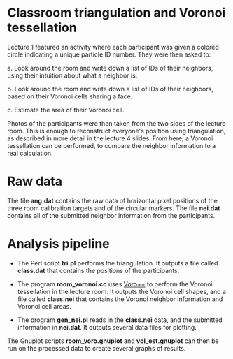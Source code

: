 # Classroom triangulation and Voronoi tessellation
Lecture 1 featured an activity where each participant was given a colored
circle indicating a unique particle ID number. They were then asked to:

a. Look around the room and write down a list of IDs of their neighbors, using
    their intuition about what a neighbor is.

b. Look around the room and write down a list of IDs of their neighbors,
    based on their Voronoi cells sharing a face.

c. Estimate the area of their Voronoi cell.

Photos of the participants were then taken from the two sides of the lecture
room. This is enough to reconstruct everyone's position using triangulation, as
described in more detail in the lecture 4 slides. From here, a Voronoi
tessellation can be performed, to compare the neighbor information to a real
calculation.

# Raw data
The file **ang.dat** contains the raw data of horizontal pixel positions of the
three room calibration targets and of the circular markers. The file **nei.dat**
contains all of the submitted neighbor information from the participants.

# Analysis pipeline
- The Perl script **tri.pl** performs the triangulation. It outputs a file
  called **class.dat** that contains the positions of the participants.

- The program **room_voronoi.cc** uses [Voro++](https://math.lbl.gov/voro++) to
  perform the Voronoi tessellation in the lecture room. It outputs the Voronoi
  cell shapes, and a file called **class.nei** that contains the Voronoi
  neighbor information and Voronoi cell areas.

- The program **gen_nei.pl** reads in the **class.nei** data, and the submitted
  information in **nei.dat**. It outputs several data files for plotting.

The Gnuplot scripts **room_voro.gnuplot** and **vol_est.gnuplot** can then be
run on the processed data to create several graphs of results.
